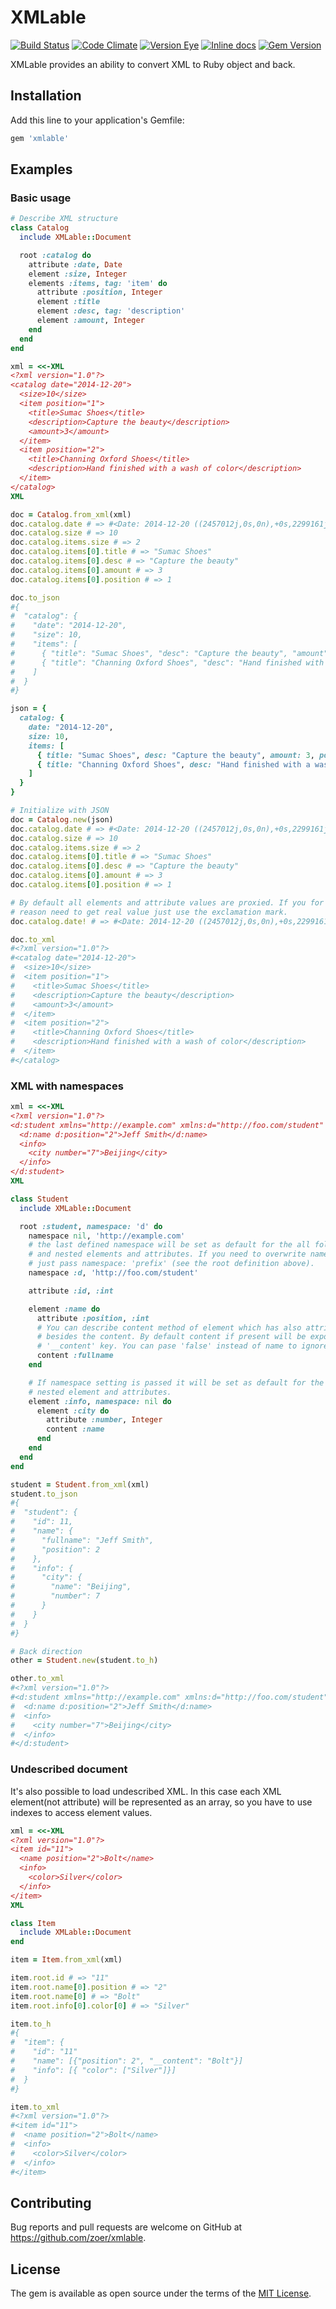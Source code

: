 # XMLable
[![Build Status](https://travis-ci.org/zoer/xmlable.svg)](https://travis-ci.org/zoer/xmlable)
[![Code Climate](https://codeclimate.com/github/zoer/xmlable/badges/gpa.svg)](https://codeclimate.com/github/zoer/xmlable)
[![Version Eye](https://www.versioneye.com/ruby/xmlable/badge.png)](https://www.versioneye.com/ruby/xmlable)
[![Inline docs](http://inch-ci.org/github/zoer/xmlable.png)](http://inch-ci.org/github/zoer/xmlable)
[![Gem Version](https://badge.fury.io/rb/xmlable.svg)](http://badge.fury.io/rb/xmlable)

XMLable provides an ability to convert XML to Ruby object and back.

## Installation

Add this line to your application's Gemfile:

```ruby
gem 'xmlable'
```

## Examples

### Basic usage
```ruby
# Describe XML structure
class Catalog
  include XMLable::Document

  root :catalog do
    attribute :date, Date
    element :size, Integer
    elements :items, tag: 'item' do
      attribute :position, Integer
      element :title
      element :desc, tag: 'description'
      element :amount, Integer
    end
  end
end

xml = <<-XML
<?xml version="1.0"?>
<catalog date="2014-12-20">
  <size>10</size>
  <item position="1">
    <title>Sumac Shoes</title>
    <description>Capture the beauty</description>
    <amount>3</amount>
  </item>
  <item position="2">
    <title>Channing Oxford Shoes</title>
    <description>Hand finished with a wash of color</description>
  </item>
</catalog>
XML

doc = Catalog.from_xml(xml)
doc.catalog.date # => #<Date: 2014-12-20 ((2457012j,0s,0n),+0s,2299161j)>
doc.catalog.size # => 10
doc.catalog.items.size # => 2
doc.catalog.items[0].title # => "Sumac Shoes"
doc.catalog.items[0].desc # => "Capture the beauty"
doc.catalog.items[0].amount # => 3
doc.catalog.items[0].position # => 1

doc.to_json
#{
#  "catalog": {
#    "date": "2014-12-20",
#    "size": 10,
#    "items": [
#      { "title": "Sumac Shoes", "desc": "Capture the beauty", "amount": 3, "position": 1 },
#      { "title": "Channing Oxford Shoes", "desc": "Hand finished with a wash of color", "position": 2 }
#    ]
#  }
#}

json = {
  catalog: {
    date: "2014-12-20",
    size: 10,
    items: [
      { title: "Sumac Shoes", desc: "Capture the beauty", amount: 3, position: 1 },
      { title: "Channing Oxford Shoes", desc: "Hand finished with a wash of color", position: 2 }
    ]
  }
}

# Initialize with JSON
doc = Catalog.new(json)
doc.catalog.date # => #<Date: 2014-12-20 ((2457012j,0s,0n),+0s,2299161j)>
doc.catalog.size # => 10
doc.catalog.items.size # => 2
doc.catalog.items[0].title # => "Sumac Shoes"
doc.catalog.items[0].desc # => "Capture the beauty"
doc.catalog.items[0].amount # => 3
doc.catalog.items[0].position # => 1

# By default all elements and attribute values are proxied. If you for some
# reason need to get real value just use the exclamation mark.
doc.catalog.date! # => #<Date: 2014-12-20 ((2457012j,0s,0n),+0s,2299161j)>

doc.to_xml
#<?xml version="1.0"?>
#<catalog date="2014-12-20">
#  <size>10</size>
#  <item position="1">
#    <title>Sumac Shoes</title>
#    <description>Capture the beauty</description>
#    <amount>3</amount>
#  </item>
#  <item position="2">
#    <title>Channing Oxford Shoes</title>
#    <description>Hand finished with a wash of color</description>
#  </item>
#</catalog>
```

### XML with namespaces
```ruby
xml = <<-XML
<?xml version="1.0"?>
<d:student xmlns="http://example.com" xmlns:d="http://foo.com/student" d:id="11">
  <d:name d:position="2">Jeff Smith</d:name>
  <info>
    <city number="7">Beijing</city>
  </info>
</d:student>
XML

class Student
  include XMLable::Document

  root :student, namespace: 'd' do
    namespace nil, 'http://example.com'
    # the last defined namespace will be set as default for the all following
    # and nested elements and attributes. If you need to overwrite namespace
    # just pass namespace: 'prefix' (see the root definition above).
    namespace :d, 'http://foo.com/student'

    attribute :id, :int

    element :name do
      attribute :position, :int
      # You can describe content method of element which has also attributes
      # besides the content. By default content if present will be exported into JSON with
      # '__content' key. You can pase 'false' instead of name to ignore it.
      content :fullname
    end

    # If namespace setting is passed it will be set as default for the all
    # nested element and attributes.
    element :info, namespace: nil do
      element :city do
        attribute :number, Integer
        content :name
      end
    end
  end
end

student = Student.from_xml(xml)
student.to_json
#{
#  "student": {
#    "id": 11,
#    "name": {
#      "fullname": "Jeff Smith",
#      "position": 2
#    },
#    "info": {
#      "city": {
#        "name": "Beijing",
#        "number": 7
#      }
#    }
#  }
#}

# Back direction
other = Student.new(student.to_h)

other.to_xml
#<?xml version="1.0"?>
#<d:student xmlns="http://example.com" xmlns:d="http://foo.com/student" d:id="11">
#  <d:name d:position="2">Jeff Smith</d:name>
#  <info>
#    <city number="7">Beijing</city>
#  </info>
#</d:student>
```

### Undescribed document
It's also possible to load undescribed XML. In this case each XML element(not
attribute) will be represented as an array, so you have to use indexes to
access element values.
```ruby
xml = <<-XML
<?xml version="1.0"?>
<item id="11">
  <name position="2">Bolt</name>
  <info>
    <color>Silver</color>
  </info>
</item>
XML

class Item
  include XMLable::Document
end

item = Item.from_xml(xml)

item.root.id # => "11"
item.root.name[0].position # => "2"
item.root.name[0] # => "Bolt"
item.root.info[0].color[0] # => "Silver"

item.to_h
#{
#  "item": {
#    "id": "11"
#    "name": [{"position": 2", "__content": "Bolt"}]
#    "info": [{ "color": ["Silver"]}]
#  }
#}

item.to_xml
#<?xml version="1.0"?>
#<item id="11">
#  <name position="2">Bolt</name>
#  <info>
#    <color>Silver</color>
#  </info>
#</item>
```

## Contributing

Bug reports and pull requests are welcome on GitHub at https://github.com/zoer/xmlable.


## License

The gem is available as open source under the terms of the [MIT License](http://opensource.org/licenses/MIT).

